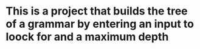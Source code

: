 # This is a project that builds the tree of a grammar by entering an input to loock for and a maximum depth
